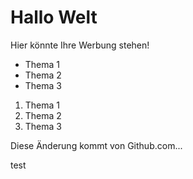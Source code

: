 # Hallo Welt

Hier könnte Ihre Werbung stehen!


- Thema 1
- Thema 2
- Thema 3

1. Thema 1
2. Thema 2
3. Thema 3

Diese Änderung kommt von Github.com...

test